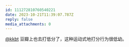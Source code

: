 ```yaml
---
id: 111272810760540221
date: 2023-10-21T11:39:07.787Z
reply: false
media_attachments: 0
---
```


[@kkbt](https://fmb.ftls.xyz/@kkbt) 豆瓣上也去打低分了，这种运动式地打分行为很低幼。

